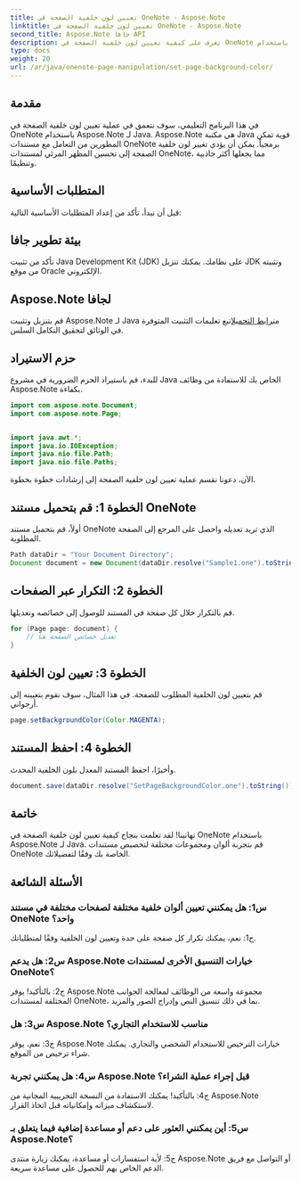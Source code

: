 ```yaml
---
title: تعيين لون خلفية الصفحة في OneNote - Aspose.Note
linktitle: تعيين لون خلفية الصفحة في OneNote - Aspose.Note
second_title: Aspose.Note جافا API
description: تعرف على كيفية تعيين لون خلفية الصفحة في OneNote دون عناء باستخدام Aspose.Note لـ Java. عزز المظهر المرئي لمستنداتك من خلال هذا البرنامج التعليمي البسيط.
type: docs
weight: 20
url: /ar/java/onenote-page-manipulation/set-page-background-color/
---
```

## مقدمة

في هذا البرنامج التعليمي، سوف نتعمق في عملية تعيين لون خلفية الصفحة في OneNote باستخدام Aspose.Note لـ Java. Aspose.Note هي مكتبة Java قوية تمكن المطورين من التعامل مع مستندات OneNote برمجياً. يمكن أن يؤدي تغيير لون خلفية الصفحة إلى تحسين المظهر المرئي لمستندات OneNote، مما يجعلها أكثر جاذبية وتنظيمًا.

## المتطلبات الأساسية

قبل أن نبدأ، تأكد من إعداد المتطلبات الأساسية التالية:

## بيئة تطوير جافا

تأكد من تثبيت Java Development Kit (JDK) على نظامك. يمكنك تنزيل JDK وتثبيته من موقع Oracle الإلكتروني.

## Aspose.Note لجافا

 قم بتنزيل وتثبيت Aspose.Note لـ Java من[رابط التحميل](https://releases.aspose.com/note/java/)اتبع تعليمات التثبيت المتوفرة في الوثائق لتحقيق التكامل السلس.

## حزم الاستيراد

للبدء، قم باستيراد الحزم الضرورية في مشروع Java الخاص بك للاستفادة من وظائف Aspose.Note بكفاءة.

```java
import com.aspose.note.Document;
import com.aspose.note.Page;


import java.awt.*;
import java.io.IOException;
import java.nio.file.Path;
import java.nio.file.Paths;
```

الآن، دعونا نقسم عملية تعيين لون خلفية الصفحة إلى إرشادات خطوة بخطوة.

## الخطوة 1: قم بتحميل مستند OneNote

أولاً، قم بتحميل مستند OneNote الذي تريد تعديله واحصل على المرجع إلى الصفحة المطلوبة.

```java
Path dataDir = "Your Document Directory";
Document document = new Document(dataDir.resolve("Sample1.one").toString());
```

## الخطوة 2: التكرار عبر الصفحات

قم بالتكرار خلال كل صفحة في المستند للوصول إلى خصائصه وتعديلها.

```java
for (Page page: document) {
    // تعديل خصائص الصفحة هنا
}
```

## الخطوة 3: تعيين لون الخلفية

قم بتعيين لون الخلفية المطلوب للصفحة. في هذا المثال، سوف نقوم بتعيينه إلى أرجواني.

```java
page.setBackgroundColor(Color.MAGENTA);
```

## الخطوة 4: احفظ المستند

وأخيرًا، احفظ المستند المعدل بلون الخلفية المحدث.

```java
document.save(dataDir.resolve("SetPageBackgroundColor.one").toString());
```

## خاتمة

تهانينا! لقد تعلمت بنجاح كيفية تعيين لون خلفية الصفحة في OneNote باستخدام Aspose.Note لـ Java. قم بتجربة ألوان ومجموعات مختلفة لتخصيص مستندات OneNote الخاصة بك وفقًا لتفضيلاتك.

## الأسئلة الشائعة

### س1: هل يمكنني تعيين ألوان خلفية مختلفة لصفحات مختلفة في مستند OneNote واحد؟

ج1: نعم، يمكنك تكرار كل صفحة على حدة وتعيين لون الخلفية وفقًا لمتطلباتك.

### س2: هل يدعم Aspose.Note خيارات التنسيق الأخرى لمستندات OneNote؟

ج2: بالتأكيد! يوفر Aspose.Note مجموعة واسعة من الوظائف لمعالجة الجوانب المختلفة لمستندات OneNote، بما في ذلك تنسيق النص وإدراج الصور والمزيد.

### س3: هل Aspose.Note مناسب للاستخدام التجاري؟

ج3: نعم، يوفر Aspose.Note خيارات الترخيص للاستخدام الشخصي والتجاري. يمكنك شراء ترخيص من الموقع.

### س4: هل يمكنني تجربة Aspose.Note قبل إجراء عملية الشراء؟

ج4: بالتأكيد! يمكنك الاستفادة من النسخة التجريبية المجانية من Aspose.Note لاستكشاف ميزاته وإمكانياته قبل اتخاذ القرار.

### س5: أين يمكنني العثور على دعم أو مساعدة إضافية فيما يتعلق بـ Aspose.Note؟

ج5: لأية استفسارات أو مساعدة، يمكنك زيارة منتدى Aspose.Note أو التواصل مع فريق الدعم الخاص بهم للحصول على مساعدة سريعة.